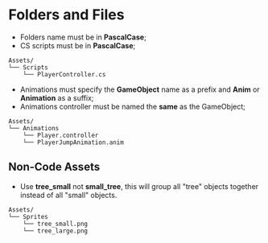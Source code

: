 # Folders and Files

- Folders name must be in **PascalCase**;
- CS scripts must be in **PascalCase**;
```
Assets/
└── Scripts
    └── PlayerController.cs
```
- Animations must specify the **GameObject** name as a prefix and **Anim** or **Animation** as a suffix;
- Animations controller must be named the **same** as the GameObject;
```
Assets/
└── Animations
    └── Player.controller
    └── PlayerJumpAnimation.anim
```

## Non-Code Assets
- Use **tree_small** not **small_tree**, this will group all "tree" objects together instead of all "small" objects.
```
Assets/
└── Sprites
    └── tree_small.png
    └── tree_large.png
```
